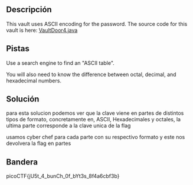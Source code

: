 ## Descripción
This vault uses ASCII encoding for the password. The source code for this vault is here: [VaultDoor4.java](https://jupiter.challenges.picoctf.org/static/c695ee23309d453a3ef369c34cc1bccb/VaultDoor4.java)
## Pistas 
Use a search engine to find an "ASCII table".

You will also need to know the difference between octal, decimal, and hexadecimal numbers.
## Solución
para esta solucion podemos ver que la clave viene en partes de distintos tipos de formato, concretamente en, ASCII, Hexadecimales y octales, la ultima parte corresponde a la clave unica de la flag

usamos cyber chef para cada  parte con su respectivo formato y este nos devolvera la flag en partes
## Bandera
picoCTF{jU5t_4_bunCh_0f_bYt3s_8f4a6cbf3b}